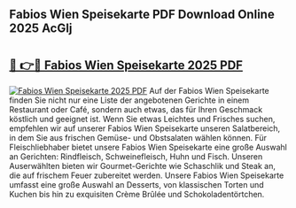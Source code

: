 ## Fabios Wien Speisekarte PDF Download Online 2025 AcGIj

# <h2><a href="http://gc9cjk2.nevu.top/?p=Fabios+Wien+Speisekarte">🔗 👉🔴 Fabios Wien Speisekarte 2025 PDF</a></h2>

[![Fabios Wien Speisekarte 2025 PDF](https://i.imgur.com/dBaPXMq.png)](http://gc9cjk2.nevu.top/?p=Fabios+Wien+Speisekarte)
Auf der Fabios Wien Speisekarte finden Sie nicht nur eine Liste der angebotenen Gerichte in einem Restaurant oder Café, sondern auch etwas, das für Ihren Geschmack köstlich und geeignet ist. Wenn Sie etwas Leichtes und Frisches suchen, empfehlen wir auf unserer Fabios Wien Speisekarte unseren Salatbereich, in dem Sie aus frischen Gemüse- und Obstsalaten wählen können. Für Fleischliebhaber bietet unsere Fabios Wien Speisekarte eine große Auswahl an Gerichten: Rindfleisch, Schweinefleisch, Huhn und Fisch. Unseren Auserwählten bieten wir Gourmet-Gerichte wie Schaschlik und Steak an, die auf frischem Feuer zubereitet werden. Unsere Fabios Wien Speisekarte umfasst eine große Auswahl an Desserts, von klassischen Torten und Kuchen bis hin zu exquisiten Crème Brûlée und Schokoladentörtchen.
